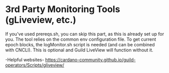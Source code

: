 # 3rd Party Monitoring Tools \(gLiveview, etc.\)

If you've used prereqs.sh, you can skip this part, as this is already set up for you. The tool relies on the common env configuration file. To get current epoch blocks, the logMonitor.sh script is needed (and can be combined with CNCLI). This is optional and Guild LiveView will function without it.
























-Helpful websites-
https://cardano-community.github.io/guild-operators/Scripts/gliveview/
